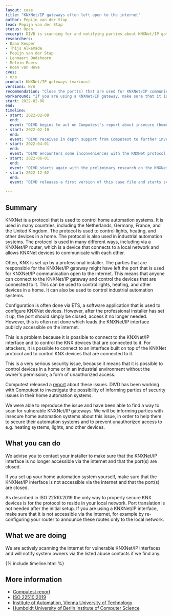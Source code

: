 ```yaml
---
layout: case
title: "KNXNet/IP gateways often left open to the internet"
author: Pepijn van der Stap
lead: Pepijn van der Stap
status: Open
excerpt: DIVD is scanning for and notifying parties about KNXNet/IP gateways that are accessible from the internet.
researchers:
- Daan Keuper
- Thijs Alkemade
- Pepijn van der Stap
- Lennaert Oudshoorn
- Melvin Boers
- Koen van Hove
cves:
- n/a 
product: KNXNet/IP gateways (various)
versions: N/A 
recommendation: "Close the port(s) that are used for KNXNet/IP communication, often port 3671. If you are using a KNXNet/IP gateway, ensure that it is not accessible from the internet."
workaround: "If you are using a KNXNet/IP gateway, make sure that it is not accessible via the internet, for example by re-configuring the router to announce these routes only to the local network."
start: 2022-02-08
end:
timeline:
- start: 2022-02-08
  end:
  event: "DIVD begins to act on Computest's report about insecure (home) automation systems (KNXNet standard)"
- start: 2022-02-10
  end:
  event: "DIVD receives in depth support from Computest to further investigate the protocol and its vulnerabilities"
- start: 2022-04-01
  end:
  event: "DIVD encounters some inconveniences with the KNXNet protocol and its scanning infrastructure"
- start: 2022-06-01
  end:
  event: "DIVD starts again with the preliminary research on the KNXNet protocol"
- start: 2022-12-02
  end:
  event: "DIVD releases a first version of this case file and starts scanning for vulnerable parties"

---
```


## Summary

KNXNet is a protocol that is used to control home automation systems. It is used in many countries, including the Netherlands, Germany, France, and the United Kingdom. The protocol is used to control lights, heating, and other devices in a home. The protocol is also used in industrial automation systems. The protocol is used in many different ways, including via a KNXNet/IP router, which is a device that connects to a local network and allows KNXNet devices to communicate with each other.

Often, KNX is set up by a professional installer. The parties that are responsible for the KNXNet/IP gateway might have left the port that is used for KNXNet/IP communication open to the internet. This means that anyone can connect to the KNXNet/IP gateway and control the devices that are connected to it. This can be used to control lights, heating, and other devices in a home. It can also be used to control industrial automation systems. 

Configuration is often done via ETS, a software application that is used to configure KNXNet devices.  However, after the professional installer has set it up, the port should simply be closed; access it no longer needed. However, this is often not done which leads the KNXNet/IP interface publicly accessible on the internet. 

This is a problem because it is possible to connect to the KNXNet/IP interface and to control the KNX devices that are connected to it.  For attackers, it is possible to connect to an interface built on top of the KNXNet protocol and to control KNX devices that are connected to it. 

This is a very serious security issue, because it means that it is possible to control devices in a home or in an industrial environment without the owner's permission; a form of unauthorized access. 

Computest released a [report](https://www.computest.nl/en/news/news-and-press-releases/homes-offices-vulnerable-unsecure-domotica/) about these issues. DIVD has been working with Computest to investigate the possibility of informing parties of security issues in their home automation systems.

We were able to reproduce the issue and have been able to find a way to scan for vulnerable KNXNet/IP gateways. We will be informing parties with insecure home automation systems about this issue, in order to help them to secure their automation systems and to prevent unauthorized access to e.g. heating systems, lights, and other devices.

## What you can do

We advise you to contact your installer to make sure that the KNXNet/IP interface is no longer accessible via the internet and that the port(s) are closed.

If you set up your home automation system yourself, make sure that the KNXNet/IP interface is not accessible via the internet and that the port(s) are closed.

As described in ISO 22510:2019 the only way to properly secure KNX devices is for the protocol to reside in your local network. Port translation is not needed after the initial setup.
If you are using a KNXNet/IP interface, make sure that it is not accessible via the internet, for example by re-configuring your router to announce these routes only to the local network.

## What we are doing

We are actively scanning the internet for vulnerable KNXNet/IP interfaces and will notify system owners via the listed abuse contacts if we find any.

{% include timeline.html %}

## More information

* [Computest report](https://www.computest.nl/en/news/news-and-press-releases/homes-offices-vulnerable-unsecure-domotica/)
* [ISO 22510:2019](https://www.iso.org/obp/ui/fr/#iso:std:iso:22510:ed-1:v1:en) 
* [Institute of Automation, Vienna University of Technology](https://www.researchgate.net/profile/Daniel-Lechner-4/publication/266907095_Security_for_KNXnetIP/links/555c56b508aec5ac2232b5de/Security-for-KNXnet-IP.pdf)
* [Humboldt University of Berlin Institute of Computer Science](https://www.researchgate.net/profile/Robert-Guetzkow/publication/362188042_Security_Analysis_of_the_KNXnetIP_Secure_Protocol/links/62daebc1f3acdd5dc20f30b0/Security-Analysis-of-the-KNXnet-IP-Secure-Protocol.pdf)
